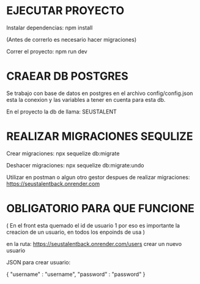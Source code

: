 # EJECUTAR PROYECTO

Instalar dependencias: npm install

(Antes de correrlo es necesario hacer migraciones)

Correr el proyecto: npm run dev

# CRAEAR DB POSTGRES

Se trabajo con base de datos en postgres en el archivo config/config.json esta la conexion y las variables a tener en cuenta para esta db.

En el proyecto la db de llama: SEUSTALENT

# REALIZAR MIGRACIONES SEQULIZE

Crear migraciones: npx sequelize db:migrate

Deshacer migraciones: npx sequelize db:migrate:undo

Utilizar en postman o algun otro gestor despues de realizar migraciones: https://seustalentback.onrender.com

# OBLIGATORIO PARA QUE FUNCIONE

( En el front esta quemado el id de usuario 1 por eso es importante la creacion de un usuario, en todos los enpoinds de usa )

en la ruta: https://seustalentback.onrender.com/users crear un nuevo usuario

JSON para crear usuario:

{
"username" : "username",
"password" : "password"
}
